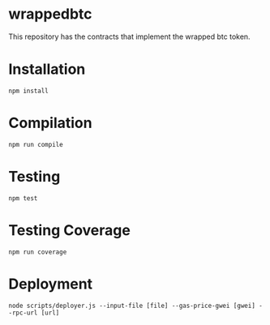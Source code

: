# wrappedbtc
This repository has the contracts that implement the wrapped btc token.

# Installation

    npm install

# Compilation

    npm run compile

# Testing

    npm test

# Testing Coverage

    npm run coverage

# Deployment

    node scripts/deployer.js --input-file [file] --gas-price-gwei [gwei] --rpc-url [url]


